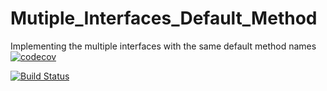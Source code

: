 # Mutiple_Interfaces_Default_Method
Implementing the multiple interfaces with the same default method names
[![codecov](https://codecov.io/gh/raje1reddy/Multiple_Interfaces_Default_Method/branch/master/graph/badge.svg)](https://codecov.io/gh/raje1reddy/Multiple_Interfaces_Default_Method)

[![Build Status](https://travis-ci.org/raje1reddy/Multiple_Interfaces_Default_Method.svg?branch=master)](https://travis-ci.org/raje1reddy/Multiple_Interfaces_Default_Method)
